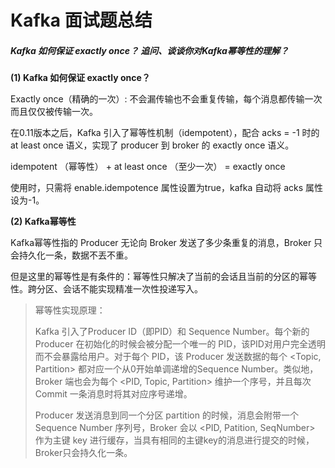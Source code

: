# Kafka 面试题总结

##### Kafka 如何保证 exactly once？ 追问、谈谈你对Kafka幂等性的理解？

**(1) Kafka 如何保证 exactly once？**

Exactly once（精确的⼀次）: 不会漏传输也不会重复传输，每个消息都传输⼀次⽽且仅仅被传输⼀次。

在0.11版本之后，Kafka 引入了幂等性机制（idempotent），配合 acks = -1 时的 at least once 语义，实现了 producer 到 broker 的 exactly once 语义。

idempotent （幂等性） + at least once （至少一次） = exactly once

使用时，只需将 enable.idempotence 属性设置为true，kafka 自动将 acks 属性设为-1。

**(2) Kafka幂等性**

Kafka幂等性指的 Producer 无论向 Broker 发送了多少条重复的消息，Broker 只会持久化一条，数据不丟不重。

但是这里的幂等性是有条件的：幂等性只解决了当前的会话且当前的分区的幂等性。跨分区、会话不能实现精准一次性投递写入。

> 幂等性实现原理：
>
> Kafka 引入了Producer ID（即PID）和 Sequence Number。每个新的 Producer 在初始化的时候会被分配一个唯一的 PID，该PID对用户完全透明而不会暴露给用户。对于每个 PID，该 Producer 发送数据的每个 <Topic, Partition> 都对应一个从0开始单调递增的Sequence Number。类似地，Broker 端也会为每个 <PID, Topic, Partition> 维护一个序号，并且每次 Commit 一条消息时将其对应序号递增。
>
> Producer 发送消息到同一个分区 partition 的时候，消息会附带一个 Sequence Number 序列号，Broker 会以 <PID, Patition, SeqNumber> 作为主键 key 进行缓存，当具有相同的主键key的消息进行提交的时候，Broker只会持久化一条。